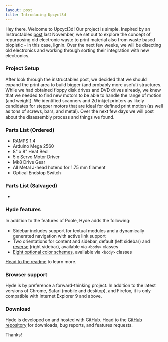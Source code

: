 ```yaml
---
layout: post
title: Introducing Upcycl3d
---
```


Hey there. Welcome to Upcycl3d! Our project is simple. Inspired by an Instructables [post](www.instructables.com/id/eWaste-60-3DPrinter/?ALLSTEPS) last November, we set out to explore the concept of repurposing old electronic waste to print material also from waste based bioplstic - in this case, lignin. Over the next few weeks, we will be disecting old electronics and working through sorting their integration with new electronics.

### Project Setup

After look through the instructables post, we decided that we should expand the print area to build bigger (and probably more useful) structures. While we had obtained floppy disk drives and DVD drives already, we knew that we needed to find new motors to be able to handle the range of motion (and weight). We identified scanners  and 2d inkjet printers as likely candidates for stepper motors that are ideal for defined print motion (as well as tons of screws, bars, and metal). Over the next few days we will post about the disassembly process and things we found. 

### Parts List (Ordered)

* RAMPS 1.4
* Arduino Mega 2560
* 8" x 8" Heat Bed
* 5 x Servo Motor Driver
* Mk8 Drive Gear
* All Metal J-head hotend for 1.75 mm filament
* Optical Endstop Switch

### Parts List (Salvaged)

* 

### Hyde features

In addition to the features of Poole, Hyde adds the following:

* Sidebar includes support for textual modules and a dynamically generated navigation with active link support
* Two orientations for content and sidebar, default (left sidebar) and [reverse](https://github.com/poole/lanyon#reverse-layout) (right sidebar), available via `<body>` classes
* [Eight optional color schemes](https://github.com/poole/hyde#themes), available via `<body>` classes

[Head to the readme](https://github.com/poole/hyde#readme) to learn more.

### Browser support

Hyde is by preference a forward-thinking project. In addition to the latest versions of Chrome, Safari (mobile and desktop), and Firefox, it is only compatible with Internet Explorer 9 and above.

### Download

Hyde is developed on and hosted with GitHub. Head to the <a href="https://github.com/poole/hyde">GitHub repository</a> for downloads, bug reports, and features requests.

Thanks!
